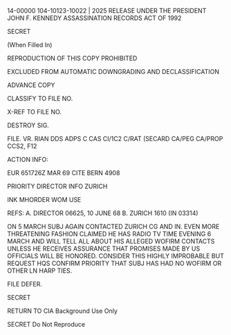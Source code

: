 14-00000
104-10123-10022 | 2025 RELEASE UNDER THE PRESIDENT JOHN F. KENNEDY ASSASSINATION RECORDS ACT OF 1992

SECRET

(When Filled In)

REPRODUCTION OF THIS COPY PROHIBITED

EXCLUDED FROM AUTOMATIC
DOWNGRADING AND
DECLASSIFICATION

ADVANCE COPY

CLASSIFY TO FILE NO.

X-REF TO FILE NO.

DESTROY SIG.

FILE. VR. RIAN DDS ADPS C CAS CI/1C2 C/RAT
(SECARD CA/PEG CA/PROP CCS2, F12

ACTION INFO:

EUR 651726Z MAR 69 CITE BERN 4908

PRIORITY DIRECTOR INFO ZURICH

INK MHORDER WOM USE

REFS: A. DIRECTOR 06625, 10 JUNE 68
B. ZURICH 1610 (IN 03314)

ON 5 MARCH SUBJ AGAIN CONTACTED ZURICH CG AND IN.
EVEN MORE THREATENING FASHION CLAIMED HE HAS RADIO TV TIME
EVENING 6 MARCH AND WILL TELL ALL ABOUT HIS ALLEGED WOFIRM
CONTACTS UNLESS HE RECEIVES ASSURANCE THAT PROMISES MADE BY
US OFFICIALS WILL BE HONORED. CONSIDER THIS HIGHLY IMPROBABLE
BUT REQUEST HQS CONFIRM PRIORITY THAT SUBJ HAS HAD NO WOFIRM
OR OTHER LN HARP TIES.

FILE DEFER.

SECRET

RETURN TO CIA
Background Use Only

SECRET Do Not Reproduce
